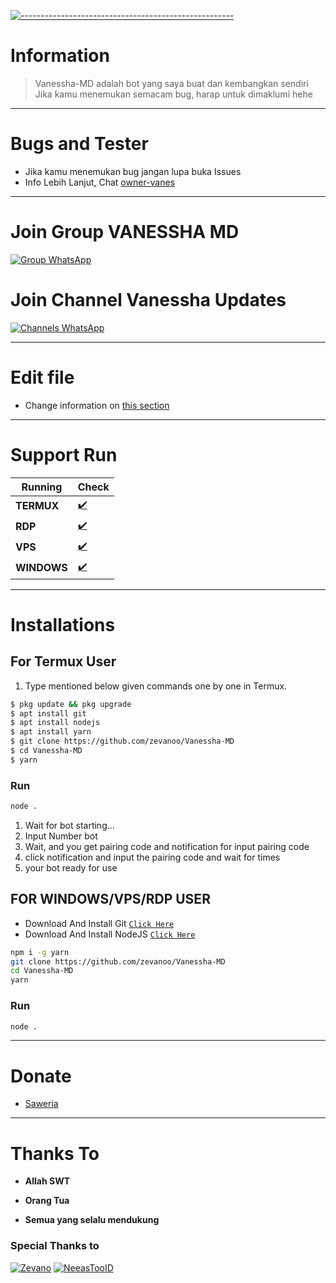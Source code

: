 [![-----------------------------------------------------](https://raw.githubusercontent.com/andreasbm/readme/master/assets/lines/colored.png)](#table-of-contents)# Information> Vanessha-MD adalah bot yang saya buat dan kembangkan sendiri> Jika kamu menemukan semacam bug, harap untuk dimaklumi hehe---------# Bugs and Tester* Jika kamu menemukan bug jangan lupa buka Issues* Info Lebih Lanjut, Chat [owner-vanes](https://wa.me/6289520306297)---------# Join Group VANESSHA MD[![Group WhatsApp](https://img.shields.io/badge/WhatsApp%20Group-25D366?style=for-the-badge&logo=whatsapp&logoColor=white)](https://chat.whatsapp.com/IS1V1LKUy16Fjd08uPtTdP)# Join Channel Vanessha Updates[![Channels WhatsApp](https://img.shields.io/badge/WhatsApp%20Channels-25D366?style=for-the-badge&logo=whatsapp&logoColor=white)](https://whatsapp.com/channel/0029VaODs3D59PwaVtSdve0r)---------# Edit file* Change information on [this section](https://github.com/zevanoo/Vanessha-MD/edit/Baileys/config.js)---------# Support Run| Running | Check ||--------|--------|| **TERMUX** |[✔️](https://github.com/termux/termux-app) || **RDP** |[✔️](https://github.com/zevanoo) || **VPS** |[✔️](https://github.com/zevanoo) || **WINDOWS** |[✔️](https://github.com/zevanoo) |---------# Installations## For Termux User1. Type mentioned below given commands one by one in Termux.```sh$ pkg update && pkg upgrade$ apt install git$ apt install nodejs$ apt install yarn$ git clone https://github.com/zevanoo/Vanessha-MD$ cd Vanessha-MD$ yarn```### Run```bashnode .```1. Wait for bot starting...2. Input Number bot3. Wait, and you get pairing code and notification for input pairing code4. click notification and input the pairing code and wait for times5. your bot ready for use## FOR WINDOWS/VPS/RDP USER* Download And Install Git [`Click Here`](https://git-scm.com/downloads)* Download And Install NodeJS [`Click Here`](https://nodejs.org/en/download)```bashnpm i -g yarngit clone https://github.com/zevanoo/Vanessha-MDcd Vanessha-MDyarn```### Run```bashnode .```---------# Donate- [Saweria](https://saweria.co/Scaff)---------# Thanks To * **Allah SWT*** **Orang Tua*** **Semua yang selalu mendukung**### Special Thanks to[![Zevano](https://github.com/zevanoo.png?size=100)](https://github.com/zevanoo)[![NeeasTooID](https://github.com/NeeasTooID.png?size=100)](https://github.com/NeeasTooID)